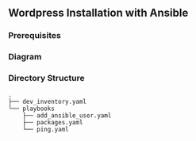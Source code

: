 ## Wordpress Installation with Ansible

### Prerequisites

### Diagram

### Directory Structure
```
.
├── dev_inventory.yaml
└── playbooks
    ├── add_ansible_user.yaml
    ├── packages.yaml
    └── ping.yaml

```